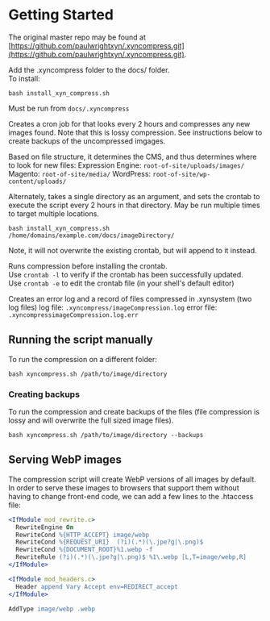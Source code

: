 # Getting Started
The original master repo may be found at [https://github.com/paulwrightxyn/.xyncompress.git](https://github.com/paulwrightxyn/.xyncompress.git).


Add the .xyncompress folder to the docs/ folder.  
To install: 
```
bash install_xyn_compress.sh
```
	
Must be run from `docs/.xyncompress`


Creates a cron job for that looks every 2 hours and compresses any new images found.
Note that this is lossy compression. See instructions below to create backups of 
the uncompressed imgages.

Based on file structure, it determines the CMS, and thus determines where to look for 
new files:
Expression Engine: 		`root-of-site/uploads/images/`
Magento: 	`root-of-site/media/`
WordPress: 	`root-of-site/wp-content/uploads/`
	
Alternately, takes a single directory as an argument, and sets the crontab to execute
the script every 2 hours in that directory.  May be run multiple times to target 
multiple locations.
```
bash install_xyn_compress.sh /home/domains/example.com/docs/imageDirectory/
```
	
Note, it will not overwrite the existing crontab, but will append to it instead.

Runs compression before installing the crontab.  
Use `crontab -l` to verify if the crontab has been successfully updated.  
Use `crontab -e` to edit the crontab file (in your shell's default editor)

Creates an error log and a record of files compressed in .xynsystem (two log files)
	log file: `.xyncompress/imageCompression.log`
	error file: `.xyncompressimageCompression.log.err`

## Running the script manually

To run the compression on a different folder: 
```
bash xyncompress.sh /path/to/image/directory
```

### Creating backups
To run the compression and create backups of the files (file compression is lossy and 
will overwrite the full sized image files).
```
bash xyncompress.sh /path/to/image/directory --backups
```

## Serving WebP images 
The compression script will create WebP versions of all images by default. In order 
to serve these images to browsers that support them without having to change 
front-end code, we can add a few lines to the .htaccess file:

```apache
<IfModule mod_rewrite.c>
  RewriteEngine On 
  RewriteCond %{HTTP_ACCEPT} image/webp
  RewriteCond %{REQUEST_URI}  (?i)(.*)(\.jpe?g|\.png)$ 
  RewriteCond %{DOCUMENT_ROOT}%1.webp -f
  RewriteRule (?i)(.*)(\.jpe?g|\.png)$ %1\.webp [L,T=image/webp,R] 
</IfModule>

<IfModule mod_headers.c>
  Header append Vary Accept env=REDIRECT_accept
</IfModule>

AddType image/webp .webp
```

